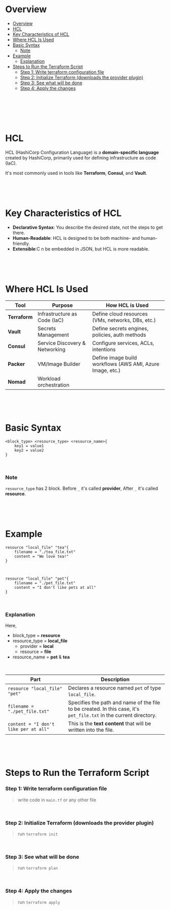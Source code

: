 # Overview

- [Overview](#overview)
- [HCL](#hcl)
- [Key Characteristics of HCL](#key-characteristics-of-hcl)
- [Where HCL Is Used](#where-hcl-is-used)
- [Basic Syntax](#basic-syntax)
  - [Note](#note)
- [Example](#example)
  - [Explanation](#explanation)
- [Steps to Run the Terraform Script](#steps-to-run-the-terraform-script)
  - [Step 1: Write terraform configuration file](#step-1-write-terraform-configuration-file)
  - [Step 2: Initialize Terraform (downloads the provider plugin)](#step-2-initialize-terraform-downloads-the-provider-plugin)
  - [Step 3: See what will be done](#step-3-see-what-will-be-done)
  - [Step 4: Apply the changes](#step-4-apply-the-changes)

&nbsp;

&nbsp;

&nbsp;

# HCL

HCL (HashiCorp Configuration Language) is a **domain-specific language** created by HashiCorp, primarily used for defining infrastructure as code (IaC).

It's most commonly used in tools like **Terraform**, **Consul**, and **Vault**.

&nbsp;

&nbsp;

# Key Characteristics of HCL

- **Declarative Syntax**: You describe the desired state, not the steps to get there.
- **Human-Readable**: HCL is designed to be both machine- and human-friendly.
- **Extensible**:C n be embedded in JSON, but HCL is more readable.

&nbsp;

&nbsp;

# Where HCL Is Used

| Tool          | Purpose                        | How HCL is Used                                           |
| ------------- | ------------------------------ | --------------------------------------------------------- |
| **Terraform** | Infrastructure as Code (IaC)   | Define cloud resources (VMs, networks, DBs, etc.)         |
| **Vault**     | Secrets Management             | Define secrets engines, policies, auth methods            |
| **Consul**    | Service Discovery & Networking | Configure services, ACLs, intentions                      |
| **Packer**    | VM/Image Builder               | Define image build workflows (AWS AMI, Azure Image, etc.) |
| **Nomad**     | Workload orchestration         |

&nbsp;

&nbsp;

# Basic Syntax

```hcl
<block_type> <resource_type> <resource_name>{
    key1 = value1
    key2 = value2
}

```

&nbsp;

### Note

`resource_type` has 2 block. Before `_` it's called **provider**, After `_` it's called **resource**.

&nbsp;

&nbsp;

# Example

```hcl
resource "local_file" "tea"{
    filename = "./tea_file.txt"
    content = "We love tea!"
}



resource "local_file" "pet"{
    filename = "./pet_file.txt"
    content = "I don't like pets at all"
}
```

&nbsp;

### Explanation

Here,

- block_type = **resource**
- resource_type = **local_file**
  - provider = **local**
  - resource = **file**
- resource_name = **pet** & **tea**

&nbsp;

| Part | Description |
| ------------------------------------- | ------------------------------------------------------------------------------------------------------------------ |
| `resource "local_file" "pet"` | Declares a resource named `pet` of type `local_file`. |
| `filename = "./pet_file.txt"` | Specifies the path and name of the file to be created. In this case, it's `pet_file.txt` in the current directory. |
| `content = "I don't like per at all"` | This is the **text content** that will be written into the file. |

&nbsp;

&nbsp;

# Steps to Run the Terraform Script

### Step 1: Write terraform configuration file

> write code in `main.tf` or any other file

&nbsp;

### Step 2: Initialize Terraform (downloads the provider plugin)

> run `terraform init`

&nbsp;

### Step 3: See what will be done

> run `terraform plan`

&nbsp;

### Step 4: Apply the changes

> run `terraform apply`

&nbsp;

&nbsp;
